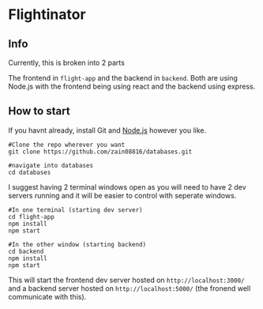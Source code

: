 # Flightinator

## Info
Currently, this is broken into 2 parts

The frontend in `flight-app`  and the backend in `backend`. Both are using Node.js
with the frontend being using react and the backend using express.

## How to start
If you havnt already, install Git and [Node.js](https://nodejs.org/en/download/) however you like.

```text
#Clone the repo wherever you want
git clone https://github.com/zain08816/databases.git

#navigate into databases
cd databases
```

I suggest having 2 terminal windows open as you will need to have 2 dev servers
running and it will be easier to control with seperate windows.

```text
#In one terminal (starting dev server)
cd flight-app
npm install
npm start

#In the other window (starting backend)
cd backend
npm install
npm start
```
This will start the frontend dev server hosted on `http://localhost:3000/` and
a backend server hosted on `http://localhost:5000/` (the fronend well communicate with this).
